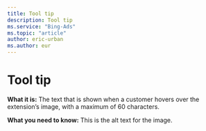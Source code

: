 ```yaml
---
title: Tool tip
description: Tool tip
ms.service: "Bing-Ads"
ms.topic: "article"
author: eric-urban
ms.author: eur
---
```


# Tool tip

**What it is:**  The text that is shown when a customer hovers over the extension’s image, with a maximum of 60 characters.

**What you need to know:**  This is the alt text for the image.


